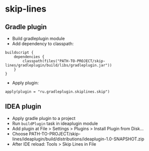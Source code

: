 # skip-lines

## Gradle plugin
* Build gradleplugin module
* Add dependency to classpath:
```
buildscript {
    dependencies {
        classpath(files("PATH-TO-PROJECT/skip-lines/gradleplugin/build/libs/gradleplugin.jar"))
    }
}
```
* Apply plugin:
```
apply(plugin = "ru.gradleplugin.skiplines.skip")
```

## IDEA plugin
* Apply gradle plugin to a project
* Run `buildPlugin` task in ideaplugin module
* Add plugin at File > Settings > Plugins > Install Plugin from Disk...
* Choose PATH-TO-PROJECT/skip-lines/ideaplugin/build/distributions/ideaplugin-1.0-SNAPSHOT.zip 
* After IDE reload: Tools > Skip Lines in File

